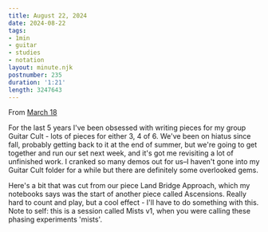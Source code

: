 ```yaml
---
title: August 22, 2024
date: 2024-08-22
tags:
- 1min
- guitar
- studies
- notation
layout: minute.njk
postnumber: 235
duration: '1:21'
length: 3247643
---
```

From [March 18](https://www.listenfaster.com/main/78/)



For the last 5 years I've been obsessed with writing pieces for my group Guitar Cult - lots of pieces for either 3, 4 of 6. We've been on hiatus since fall, probably getting back to it at the end of summer, but we're going to get together and run our set next week, and it's got me revisiting a lot of unfinished work. I cranked so many demos out for us–I haven't gone into my Guitar Cult folder for a while but there are definitely some overlooked gems.

Here's a bit that was cut from our piece Land Bridge Approach, which my notebooks says was the start of another piece called Ascensions. Really hard to count and play, but a cool effect - I'll have to do something with this. Note to self: this is a session called Mists v1, when you were calling these phasing experiments 'mists'.

